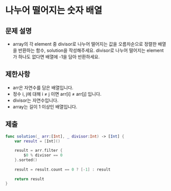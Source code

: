 # 나누어 떨어지는 숫자 배열
## 문제 설명
- array의 각 element 중 divisor로 나누어 떨어지는 값을 오름차순으로 정렬한 배열을 반환하는 함수, solution을 작성해주세요.
divisor로 나누어 떨어지는 element가 하나도 없다면 배열에 -1을 담아 반환하세요.

## 제한사항
- arr은 자연수를 담은 배열입니다.
- 정수 i, j에 대해 i ≠ j 이면 arr[i] ≠ arr[j] 입니다.
- divisor는 자연수입니다.
- array는 길이 1 이상인 배열입니다.

## 제출

```swift
func solution(_ arr:[Int], _ divisor:Int) -> [Int] {
    var result = [Int]()
    
    result = arr.filter { 
        $0 % divisor == 0
    }.sorted()
    
    result = result.count == 0 ? [-1] : result
    
    return result
}
```
